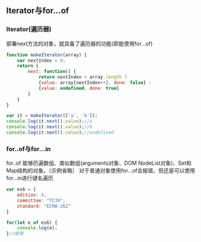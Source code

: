 ## Iterator与for...of

### Iterator(遍历器)
部署next方法的对象，就具备了遍历器的功能(即能使用for...of)
```javascript
function makeIterator(array) {
	var nextIndex = 0;
	return {
		next: function() {
			return nextIndex < array.length ? 
			{value: array[nextIndex++], done: false} :
			{value: undefined, done: true}
		}
	}
}

var it = makeIterator(['a', 'b']);
console.log(it.next().value);//a
console.log(it.next().value);//b
console.log(it.next().value);//undefined
```

### for..of与for...in
for..of 能够历遍数组、类似数组(arguments对象、DOM NodeList对象)、Set和Map结构的对象。（示例省略）
对于普通对象使用for...of会报错，但还是可以使用for...in进行键名遍历
```javascript
var es6 = {
	edition: 6,
	committee: "TC39",
	standard: "ECMA-262"
}

for(let e of es6) {
	console.log(e);
}//报错
```